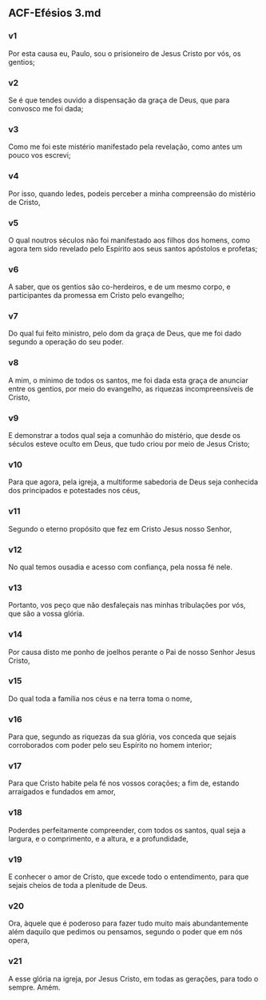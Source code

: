 ## ACF-Efésios 3.md
### v1
 Por esta causa eu, Paulo, sou o prisioneiro de Jesus Cristo por vós, os gentios;
### v2
 Se é que tendes ouvido a dispensação da graça de Deus, que para convosco me foi dada;
### v3
 Como me foi este mistério manifestado pela revelação, como antes um pouco vos escrevi;
### v4
 Por isso, quando ledes, podeis perceber a minha compreensão do mistério de Cristo,
### v5
 O qual noutros séculos não foi manifestado aos filhos dos homens, como agora tem sido revelado pelo Espírito aos seus santos apóstolos e profetas;
### v6
 A saber, que os gentios são co-herdeiros, e de um mesmo corpo, e participantes da promessa em Cristo pelo evangelho;
### v7
 Do qual fui feito ministro, pelo dom da graça de Deus, que me foi dado segundo a operação do seu poder.
### v8
 A mim, o mínimo de todos os santos, me foi dada esta graça de anunciar entre os gentios, por meio do evangelho, as riquezas incompreensíveis de Cristo,
### v9
 E demonstrar a todos qual seja a comunhão do mistério, que desde os séculos esteve oculto em Deus, que tudo criou por meio de Jesus Cristo;
### v10
 Para que agora, pela igreja, a multiforme sabedoria de Deus seja conhecida dos principados e potestades nos céus,
### v11
 Segundo o eterno propósito que fez em Cristo Jesus nosso Senhor,
### v12
 No qual temos ousadia e acesso com confiança, pela nossa fé nele.
### v13
 Portanto, vos peço que não desfaleçais nas minhas tribulações por vós, que são a vossa glória.
### v14
 Por causa disto me ponho de joelhos perante o Pai de nosso Senhor Jesus Cristo,
### v15
 Do qual toda a família nos céus e na terra toma o nome,
### v16
 Para que, segundo as riquezas da sua glória, vos conceda que sejais corroborados com poder pelo seu Espírito no homem interior;
### v17
 Para que Cristo habite pela fé nos vossos corações; a fim de, estando arraigados e fundados em amor,
### v18
 Poderdes perfeitamente compreender, com todos os santos, qual seja a largura, e o comprimento, e a altura, e a profundidade,
### v19
 E conhecer o amor de Cristo, que excede todo o entendimento, para que sejais cheios de toda a plenitude de Deus.
### v20
 Ora, àquele que é poderoso para fazer tudo muito mais abundantemente além daquilo que pedimos ou pensamos, segundo o poder que em nós opera,
### v21
 A esse glória na igreja, por Jesus Cristo, em todas as gerações, para todo o sempre. Amém.
